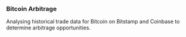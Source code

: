 ### Bitcoin Arbitrage

Analysing historical trade data for Bitcoin on Bitstamp and Coinbase to determine arbitrage opportunities.
